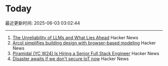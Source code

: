 # Today

最近更新时间: 2025-06-03 03:02:44

--- 
1. [The Unreliability of LLMs and What Lies Ahead](https://verissimo.substack.com/p/verissimo-monthly-may-2025) Hacker News
2. [Arcol simplifies building design with browser-based modeling](https://www.arcol.io/) Hacker News
3. [Piramidal (YC W24) Is Hiring a Senior Full Stack Engineer](https://www.ycombinator.com/companies/piramidal/jobs/1a1PgE9-senior-full-stack-engineer) Hacker News
4. [Disaster awaits if we don't secure IoT now](https://spectrum.ieee.org/iot-security-root-of-trust) Hacker News
